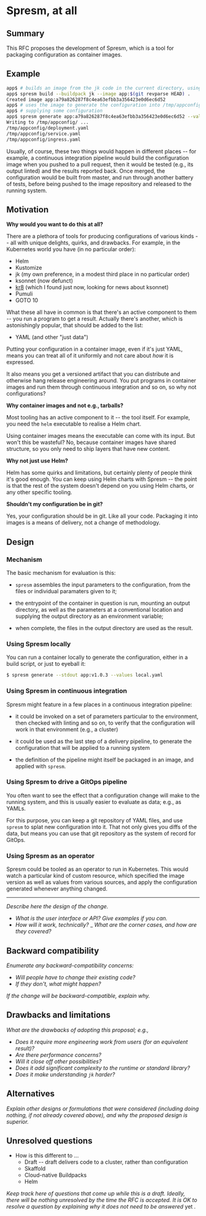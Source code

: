 # Spresm, at all

## Summary

This RFC proposes the development of Spresm, which is a tool for
packaging configuration as container images.

## Example

```bash
app$ # builds an image from the jk code in the current directory, using a buildpack
app$ spresm build --buildpack jk --image app:$(git revparse HEAD) .
Created image app:a79a826287f8c4ea63efbb3a356423e0d6ec6d52
app$ # uses the image to generate the configuration into /tmp/appconfig,
app$ # supplying some configuration
app$ spresm generate app:a79a826287f8c4ea63efbb3a356423e0d6ec6d52 --values=local.yaml -o /tmp/appconfig
Writing to /tmp/appconfig/ ...
/tmp/appconfig/deployment.yaml
/tmp/appconfig/service.yaml
/tmp/appconfig/ingress.yaml
```

Usually, of course, these two things would happen in different places
-- for example, a continuous integration pipeline would build the
configuration image when you pushed to a pull request, then it would
be tested (e.g., its output linted) and the results reported
back. Once merged, the configuration would be built from master, and
run through another battery of tests, before being pushed to the image
repository and released to the running system.

## Motivation

**Why would you want to do this at all?**

There are a plethora of tools for producing configurations of various
kinds -- all with unique delights, quirks, and drawbacks. For example,
in the Kubernetes world you have (in no particular order):

 - Helm
 - Kustomize
 - jk (my own preference, in a modest third place in no particular
   order)
 - ksonnet (now defunct)
 - [kr8](https://kr8.rocks/) (which I found just now, looking for news
   about ksonnet)
 - Pumuli
 - GOTO 10

What these all have in common is that there's an active component to
them -- you run a program to get a result. Actually there's another,
which is astonishingly popular, that should be added to the list:

 - YAML (and other "just data")

Putting your configuration in a container image, even if it's just
YAML, means you can treat all of it uniformly and not care about _how_
it is expressed.

It also means you get a versioned artifact that you can distribute and
otherwise hang release engineering around. You put programs in
container images and run them through continuous integration and so
on, so why not configurations?

**Why container images and not e.g., tarballs?**

Most tooling has an active component to it -- the tool itself. For
example, you need the `helm` executable to realise a Helm chart.

Using container images means the executable can come with its
input. But won't this be wasteful? No, because container images have
shared structure, so you only need to ship layers that have new
content.

**Why not just use Helm?**

Helm has some quirks and limitations, but certainly plenty of people
think it's good enough. You can keep using Helm charts with Spresm --
the point is that the rest of the system doesn't depend on you using
Helm charts, or any other specific tooling.

**Shouldn't my configuration be in git?**

Yes, your configuration should be in git. Like all your
code. Packaging it into images is a means of delivery, not a change of
methodology.

## Design

### Mechanism

The basic mechanism for evaluation is this:

 - `spresm` assembles the input parameters to the configuration, from
   the files or individual paramaters given to it;

 - the entrypoint of the container in question is run, mounting an
   output directory, as well as the parameters at a conventional
   location and supplying the output directory as an environment
   variable;

 - when complete, the files in the output directory are used as the
   result.

### Using Spresm locally

You can run a container locally to generate the configuration, either
in a build script, or just to eyeball it:

```bash
$ spresm generate --stdout app:v1.0.3 --values local.yaml
```

### Using Spresm in continuous integration

Spresm might feature in a few places in a continuous integration
pipeline:

 - it could be invoked on a set of parameters particular to the
   environment, then checked with linting and so on, to verify that
   the configuration will work in that environment (e.g., a cluster)

 - it could be used as the last step of a delivery pipeline, to
   generate the configuration that will be applied to a running system

 - the definition of the pipeline might itself be packaged in an
   image, and applied with `spresm`.

### Using Spresm to drive a GitOps pipeline

You often want to see the effect that a configuration change will make
to the running system, and this is usually easier to evaluate as data;
e.g., as YAMLs.

For this purpose, you can keep a git repository of YAML files, and use
`spresm` to splat new configuration into it. That not only gives you
diffs of the data, but means you can use that git repository as the
system of record for GitOps.

### Using Spresm as an operator

Spresm could be tooled as an operator to run in Kubernetes. This would
watch a particular kind of custom resource, which specified the image
version as well as values from various sources, and apply the
configuration generated whenever anything changed.

---

_Describe here the design of the change._

 - _What is the user interface or API? Give examples if you can._
 - _How will it work, technically?_
 _ _What are the corner cases, and how are they covered?_

## Backward compatibility

_Enumerate any backward-compatibility concerns:_

 - _Will people have to change their existing code?_
 - _If they don't, what might happen?_

_If the change will be backward-compatible, explain why._

## Drawbacks and limitations

_What are the drawbacks of adopting this proposal; e.g.,_

 - _Does it require more engineering work from users (for an
   equivalent result)?_
 - _Are there performance concerns?_
 - _Will it close off other possibilities?_
 - _Does it add significant complexity to the runtime or standard library?_
 - _Does it make understanding `jk` harder?_

## Alternatives

_Explain other designs or formulations that were considered (including
doing nothing, if not already covered above), and why the proposed
design is superior._

## Unresolved questions

 - How is this different to ...
   - Draft -- draft delivers code to a cluster, rather than configuration
   - Skaffold
   - Cloud-native Buildpacks
   - Helm

_Keep track here of questions that come up while this is a draft.
Ideally, there will be nothing unresolved by the time the RFC is
accepted. It is OK to resolve a question by explaining why it
does not need to be answered_ yet _._
